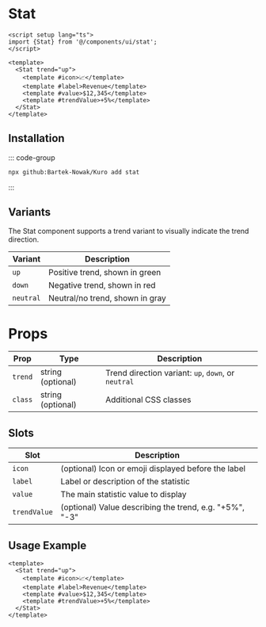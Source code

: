 # Stat

```vue
<script setup lang="ts">
import {Stat} from '@/components/ui/stat';
</script>

<template>
  <Stat trend="up">
    <template #icon>📈</template>
    <template #label>Revenue</template>
    <template #value>$12,345</template>
    <template #trendValue>+5%</template>
  </Stat>
</template>
```

## Installation

::: code-group
```bash
npx github:Bartek-Nowak/Kuro add stat
```
:::

## Variants

The Stat component supports a trend variant to visually indicate the trend direction.

| Variant   | Description                     |
| --------- | ------------------------------- |
| `up`      | Positive trend, shown in green  |
| `down`    | Negative trend, shown in red    |
| `neutral` | Neutral/no trend, shown in gray |

# Props

| Prop    | Type              | Description                                         |
| ------- | ----------------- | --------------------------------------------------- |
| `trend` | string (optional) | Trend direction variant: `up`, `down`, or `neutral` |
| `class` | string (optional) | Additional CSS classes                              |

## Slots

| Slot         | Description                                             |
| ------------ | ------------------------------------------------------- |
| `icon`       | (optional) Icon or emoji displayed before the label     |
| `label`      | Label or description of the statistic                   |
| `value`      | The main statistic value to display                     |
| `trendValue` | (optional) Value describing the trend, e.g. "+5%", "-3" |

## Usage Example

```vue
<template>
  <Stat trend="up">
    <template #icon>📈</template>
    <template #label>Revenue</template>
    <template #value>$12,345</template>
    <template #trendValue>+5%</template>
  </Stat>
</template>
```
